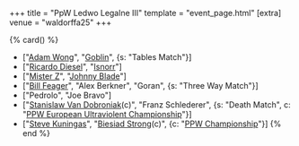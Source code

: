 +++
title = "PpW Ledwo Legalne III"
template = "event_page.html"
[extra]
venue = "waldorffa25"
+++

{% card() %}
- ["[Adam Wong](@/w/adam-wong.md)", "[Goblin](@/w/goblin.md)", {s: "Tables Match"}]
- ["[Ricardo Diesel](@/w/ricardo-diesel.md)", "[Isnorr](@/w/isnorr.md)"]
- ["[Mister Z](@/w/mister-z.md)", "[Johnny Blade](@/w/johnny-blade.md)"]
- ["[Bill Feager](@/w/feager.md)", "Alex Berkner", "Goran", {s: "Three Way Match"}]
- ["Pedrolo", "Joe Bravo"]
- ["[Stanislaw Van Dobroniak](@/w/stanislaw-van-dobroniak.md)(c)", "Franz Schlederer",
  {s: "Death Match", c: "[PPW European Ultraviolent Championship](@/o/ppw.md#championships)"}]
- ["[Steve Kuningas](@/w/steve-kuningas.md)", "[Biesiad Strong](@/w/biesiad.md)(c)",
  {c: "[PPW Championship](@/o/ppw.md#championships)"}]
{% end %}
